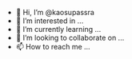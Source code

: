 - 👋 Hi, I’m @kaosupassra
- 👀 I’m interested in ...
- 🌱 I’m currently learning ...
- 💞️ I’m looking to collaborate on ...
- 📫 How to reach me ...

<!---
kaosupassra/kaosupassra is a ✨ special ✨ repository because its `README.md` (this file) appears on your GitHub profile.
You can click the Preview link to take a look at your changes.
--->
